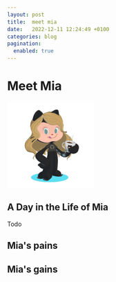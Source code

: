 ```yaml
---
layout: post
title:  meet mia
date:   2022-12-11 12:24:49 +0100
categories: blog
pagination: 
  enabled: true
--- 
```


# Meet Mia
<img src="../JuMiverse.PNG" width="200" height="200">

## A Day in the Life of Mia

Todo

## Mia's pains

## Mia's gains
